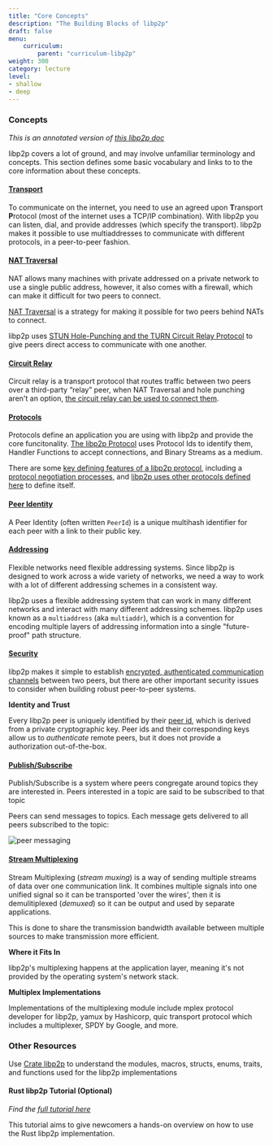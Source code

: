 ```yaml
---
title: "Core Concepts"
description: "The Building Blocks of libp2p"
draft: false
menu:
    curriculum:
        parent: "curriculum-libp2p"
weight: 300
category: lecture
level:
- shallow
- deep
---
```


### Concepts

_This is an annotated version of_ [_this libp2p doc_](https://docs.libp2p.io/concepts/)

libp2p covers a lot of ground, and may involve unfamiliar terminology and concepts. This section defines some basic vocabulary and links to to the core information about these concepts.

#### [Transport](https://docs.libp2p.io/concepts/transports/)

To communicate on the internet, you need to use an agreed upon **T**ransport **P**rotocol (most of the internet uses a TCP/IP combination). With libp2p you can listen, dial, and provide addresses (which specify the transport). libp2p makes it possible to use multiaddresses to communicate with different protocols, in a peer-to-peer fashion.

#### [NAT Traversal](https://docs.libp2p.io/concepts/nat/)

NAT allows many machines with private addressed on a private network to use a single public address, however, it also comes with a firewall, which can make it difficult for two peers to connect.

[NAT Traversal](https://tailscale.com/blog/how-nat-traversal-works/) is a strategy for making it possible for two peers behind NATs to connect.

libp2p uses [STUN Hole-Punching and the TURN Circuit Relay Protocol](https://docs.libp2p.io/concepts/nat/) to give peers direct access to communicate with one another.  

#### [Circuit Relay](https://docs.libp2p.io/concepts/circuit-relay/)

Circuit relay is a transport protocol that routes traffic between two peers over a third-party “relay” peer, when NAT Traversal and hole punching aren't an option, [the circuit relay can be used to connect them](https://blog.aira.life/understanding-ipfs-circuit-relay-ccc7d2a39).

#### [Protocols](https://docs.libp2p.io/concepts/fundamentals/protocols/#what-is-a-libp2p-protocol)

Protocols define an application you are using with libp2p and provide the core funcitonality. [The libp2p Protocol](https://docs.libp2p.io/concepts/fundamentals/protocols/#what-is-a-libp2p-protocol) uses Protocol Ids to identify them, Handler Functions to accept connections, and Binary Streams as a medium.

There are some [key defining features of a libp2p protocol](https://docs.libp2p.io/concepts/fundamentals/protocols/#what-is-a-libp2p-protocol), including a [protocol negotiation processes](https://docs.libp2p.io/concepts/fundamentals/protocols/#protocol-negotiation), and [libp2p uses other protocols defined here](https://docs.libp2p.io/concepts/fundamentals/protocols/#core-libp2p-protocols) to define itself.

#### [Peer Identity](https://docs.libp2p.io/concepts/fundamentals/peers/#peer-id)

A Peer Identity (often written `PeerId`) is a unique multihash identifier for each peer with a link to their public key.

#### [Addressing](https://docs.libp2p.io/concepts/fundamentals/addressing/)

Flexible networks need flexible addressing systems. Since libp2p is designed to work across a wide variety of networks, we need a way to work with a lot of different addressing schemes in a consistent way.

libp2p uses a flexible addressing system that can work in many different networks and interact with many different addressing schemes. libp2p uses known as a `multiaddress` (aka `multiaddr`), which is a convention for encoding multiple layers of addressing information into a single "future-proof" path structure.

#### [Security](https://docs.libp2p.io/concepts/security/security-considerations/)

libp2p makes it simple to establish [encrypted, authenticated communication channels](https://github.com/protocol/launchpad/blob/main/docs/secure-comms/README.md) between two peers, but there are other important security issues to consider when building robust peer-to-peer systems.

**Identity and Trust**

Every libp2p peer is uniquely identified by their [peer id](https://github.com/protocol/launchpad/blob/main/docs/peer-id/README.md), which is derived from a private cryptographic key. Peer ids and their corresponding keys allow us to _authenticate_ remote peers, but it does not provide a authorization out-of-the-box.

#### [Publish/Subscribe](https://docs.libp2p.io/concepts/pubsub/overview/)

Publish/Subscribe is a system where peers congregate around topics they are interested in. Peers interested in a topic are said to be subscribed to that topic

Peers can send messages to topics. Each message gets delivered to all peers subscribed to the topic:

![peer messaging](peering.png)

#### [Stream Multiplexing](https://docs.libp2p.io/concepts/multiplex/overview/)

Stream Multiplexing (_stream muxing_) is a way of sending multiple streams of data over one communication link. It combines multiple signals into one unified signal so it can be transported 'over the wires', then it is demulitiplexed (_demuxed_) so it can be output and used by separate applications.

This is done to share the transmission bandwidth available between multiple sources to make transmission more efficient.

**Where it Fits In**

libp2p's multiplexing happens at the application layer, meaning it's not provided by the operating system's network stack.

**Multiplex Implementations**

Implementations of the multiplexing module include mplex protocol developer for libp2p, yamux by Hashicorp, quic transport protocol which includes a multiplexer, SPDY by Google, and more.

### Other Resources

Use [Crate libp2p](https://docs.rs/libp2p/latest/libp2p/) to understand the modules, macros, structs, enums, traits, and functions used for the libp2p implementations

#### Rust libp2p Tutorial (Optional)

_Find the_ [_full tutorial here_](https://docs.rs/libp2p/latest/libp2p/tutorials/index.html)

This tutorial aims to give newcomers a hands-on overview on how to use the Rust libp2p implementation.
